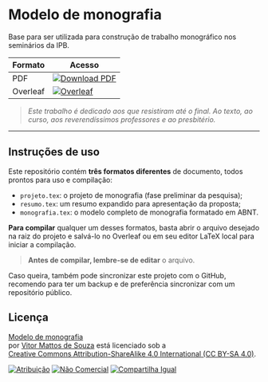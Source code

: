 # Modelo de monografia

Base para ser utilizada para construção de trabalho monográfico nos seminários da IPB.

| Formato | Acesso |
|--------|--------|
| PDF    | [![Download PDF](https://img.shields.io/badge/baixar-pdf-blue?style=flat&logo=readthedocs)](https://vitormattos.github.io/template-monografia/monografia.pdf) |
| Overleaf | [![Overleaf](https://img.shields.io/badge/Overleaf-47A141?style=for-the-badge&logo=Overleaf&logoColor=white)](https://www.overleaf.com/read/tsjjnvkjmwkz#44d04c) |

> *Este trabalho é dedicado aos que resistiram até o final. Ao texto, ao curso, aos reverendíssimos professores e ao presbitério.*

---

## Instruções de uso

Este repositório contém **três formatos diferentes** de documento, todos prontos para uso e compilação:

- `projeto.tex`: o projeto de monografia (fase preliminar da pesquisa);
- `resumo.tex`: um resumo expandido para apresentação da proposta;
- `monografia.tex`: o modelo completo de monografia formatado em ABNT.

**Para compilar** qualquer um desses formatos, basta abrir o arquivo desejado na raiz do projeto e salvá-lo no Overleaf ou em seu editor LaTeX local para iniciar a compilação.

> **Antes de compilar, lembre-se de editar** o arquivo.

Caso queira, também pode sincronizar este projeto com o GitHub, recomendo para ter um backup e de preferência sincronizar com um repositório público.

## Licença

[Modelo de monografia](https://github.com/vitormattos/monografia-teologia/)  
por [Vitor Mattos de Souza](https://github.com/vitormattos) está licenciado sob a  
[Creative Commons Attribution-ShareAlike 4.0 International (CC BY-SA 4.0)](https://creativecommons.org/licenses/by-sa/4.0/?ref=chooser-v1).

[![Atribuição](https://mirrors.creativecommons.org/presskit/icons/by.svg?ref=chooser-v1)](https://creativecommons.org/licenses/by-sa/4.0/) 
[![Não Comercial](https://mirrors.creativecommons.org/presskit/icons/nc.svg?ref=chooser-v1)](https://creativecommons.org/licenses/by-sa/4.0/) 
[![Compartilha Igual](https://mirrors.creativecommons.org/presskit/icons/sa.svg?ref=chooser-v1)](https://creativecommons.org/licenses/by-sa/4.0/)
